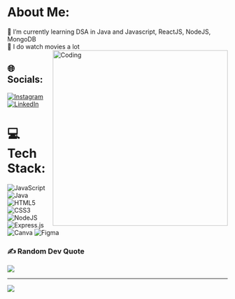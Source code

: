 # About Me:
🌱 I’m currently learning DSA in Java and Javascript, ReactJS, NodeJS, MongoDB <br>
🎥 I do watch movies a lot
<img align="right" alt="Coding" width="400" src="https://media4.giphy.com/media/v1.Y2lkPTc5MGI3NjExdXFvc2x6cmZtNzVlaTNrN3V6ZDM5a2UxNHNyZWlsOXd5Zno0aGF5cSZlcD12MV9pbnRlcm5hbF9naWZfYnlfaWQmY3Q9Zw/qgQUggAC3Pfv687qPC/giphy.gif">


## 🌐 Socials:
[![Instagram](https://img.shields.io/badge/Instagram-%23E4405F.svg?logo=Instagram&logoColor=white)](https://instagram.com/ig_piyush7_) [![LinkedIn](https://img.shields.io/badge/LinkedIn-%230077B5.svg?logo=linkedin&logoColor=white)](https://linkedin.com/in/piyushkere) 

# 💻 Tech Stack:
![JavaScript](https://img.shields.io/badge/javascript-%23323330.svg?style=flat&logo=javascript&logoColor=%23F7DF1E) ![Java](https://img.shields.io/badge/java-%23ED8B00.svg?style=flat&logo=openjdk&logoColor=white) ![HTML5](https://img.shields.io/badge/html5-%23E34F26.svg?style=flat&logo=html5&logoColor=white) ![CSS3](https://img.shields.io/badge/css3-%231572B6.svg?style=flat&logo=css3&logoColor=white) ![NodeJS](https://img.shields.io/badge/node.js-6DA55F?style=flat&logo=node.js&logoColor=white) ![Express.js](https://img.shields.io/badge/express.js-%23404d59.svg?style=flat&logo=express&logoColor=%2361DAFB) ![Canva](https://img.shields.io/badge/Canva-%2300C4CC.svg?style=flat&logo=Canva&logoColor=white) ![Figma](https://img.shields.io/badge/figma-%23F24E1E.svg?style=flat&logo=figma&logoColor=white)

### ✍️ Random Dev Quote
![](https://quotes-github-readme.vercel.app/api?type=horizontal&theme=radical)

---
[![](https://visitcount.itsvg.in/api?id=rayyitis&icon=0&color=0)](https://visitcount.itsvg.in)

<!-- Proudly created with GPRM ( https://gprm.itsvg.in ) -->

